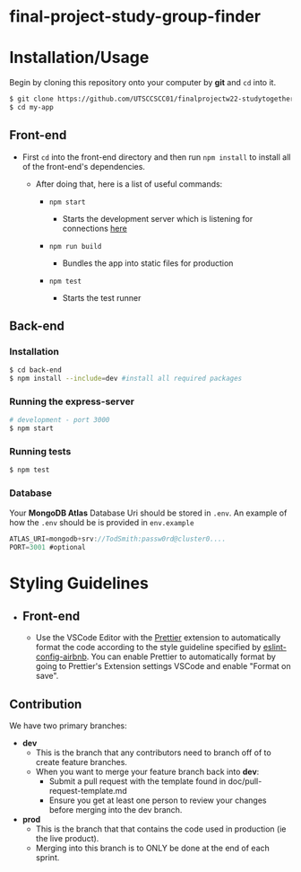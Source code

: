 # final-project-study-group-finder

# Installation/Usage

Begin by cloning this repository onto your computer by **git** and `cd` into it.
```bash
$ git clone https://github.com/UTSCCSCC01/finalprojectw22-studytogether.git my-app
$ cd my-app
```
## Front-end 

   - First `cd` into the front-end directory and then run `npm install` to install all of the front-end's dependencies.
    
        - After doing that, here is a list of useful commands:

          - `npm start` 
            - Starts the development server which is listening for connections [here](http://localhost:3000/)

          - `npm run build`
            - Bundles the app into static files for production

          - `npm test`
            - Starts the test runner
           
## Back-end 

### Installation
```bash
$ cd back-end
$ npm install --include=dev #install all required packages
```

### Running the express-server

```bash
# development - port 3000
$ npm start 
```


### Running tests

```bash
$ npm test
```

### Database
Your **MongoDB Atlas** Database Uri should be stored in `.env`. An example of how the `.env` should  be is provided in `env.example`
```js
ATLAS_URI=mongodb+srv://TodSmith:passw0rd@cluster0....
PORT=3001 #optional 
```


# Styling Guidelines 

- ## Front-end 

    - Use the VSCode Editor with the [Prettier](https://marketplace.visualstudio.com/items?itemName=esbenp.prettier-vscode) extension to automatically format the code according to the style guideline specified by [eslint-config-airbnb](https://www.npmjs.com/package/eslint-config-airbnb). You can enable Prettier to automatically format by going to Prettier's Extension settings VSCode and enable "Format on save".

## Contribution
We have two primary branches: 
  - **dev**
    - This is the branch that any contributors need to branch off of to create feature branches.
    - When you want to merge your feature branch back into **dev**:
      - Submit a pull request with the template found in doc/pull-request-template.md
      - Ensure you get at least one person to review your changes before merging into the dev branch.
  - **prod**
    - This is the branch that that contains the code used in production (ie the live product).
    - Merging into this branch is to ONLY be done at the end of each sprint.
